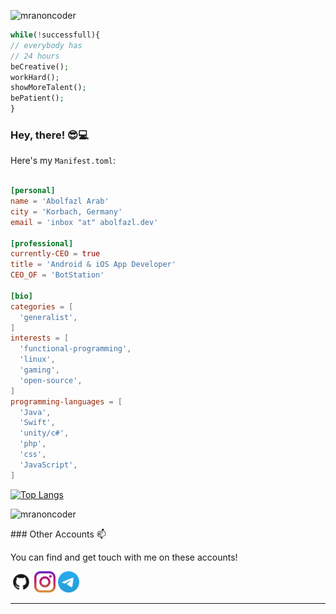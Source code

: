 
<p align="left">
  <img src="https://komarev.com/ghpvc/?username=mranoncoder" alt="mranoncoder" />
</p>

``` php
while(!successfull){
// everybody has
// 24 hours
beCreative();
workHard();
showMoreTalent();
bePatient();
}
```

<h3>Hey, there! 😎💻</h3>

Here's my `Manifest.toml`:

```toml

[personal]
name = 'Abolfazl Arab'
city = 'Korbach, Germany'
email = 'inbox "at" abolfazl.dev'

[professional]
currently-CEO = true
title = 'Android & iOS App Developer'
CEO_OF = 'BotStation'

[bio]
categories = [
  'generalist',
]
interests = [
  'functional-programming',
  'linux',
  'gaming',
  'open-source',
]
programming-languages = [
  'Java',
  'Swift',
  'unity/c#',
  'php',
  'css',
  'JavaScript',
]


```
[![Top Langs](https://github-readme-stats.vercel.app/api/top-langs/?username=anuraghazra&layout=compact)](https://github.com/anuraghazra/github-readme-stats)

<p align="left">
  <img src="https://github-readme-stats.vercel.app/api?username=mranoncoder&show_icons=true" alt="mranoncoder" /> 

</p>
<p align="left"> </p>
### Other Accounts 📫

You can find and get touch with me on these accounts!

 [<img src="https://raw.githubusercontent.com/mranoncoder/mranoncoder/master/assests/github.png" alt="github logo" width="34">](https://github.com/mranoncoder)  [<img src="https://raw.githubusercontent.com/mranoncoder/mranoncoder/master/assests/instagram.jpg" alt="instagram logo" width="34">](https://www.instagram.com/abo._.l/)  [<img src="https://raw.githubusercontent.com/mranoncoder/mranoncoder/master/assests/telegram.png" alt="telegram logo" width="34">](https://telegram.me/mranoncoder)

---


